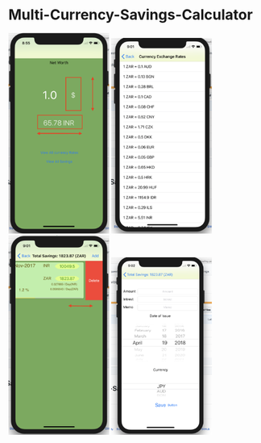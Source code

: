 # Multi-Currency-Savings-Calculator
<img src=https://github.com/ShubhChopra/Multi-Currency-Savings-Calculator/blob/master/imgs/img1.png width="200">
<img src=https://github.com/ShubhChopra/Multi-Currency-Savings-Calculator/blob/master/imgs/img2.png width="200">
<img src=https://github.com/ShubhChopra/Multi-Currency-Savings-Calculator/blob/master/imgs/img3.png width="200">
<img src=https://github.com/ShubhChopra/Multi-Currency-Savings-Calculator/blob/master/imgs/img4.png width="200">


